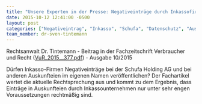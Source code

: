 ```yaml
---
title: "Unsere Experten in der Presse: Negativeinträge durch Inkassofirmen"
date: 2015-10-12 12:41:00 -0500
layout: post
categories: ["Negativeintrag", "Inkasso", "Schufa", "Datenschutz", "Auskunfteien"]
team_member: dr-sven-tintemann
---
```


Rechtsanwalt Dr. Tintemann - Beitrag in der&nbsp;Fachzeitschrift Verbraucher und Recht ([VuR\_2015\_\_377.pdf](/samples/assets/VuR_2015__377.pdf "VuR\_2015\_\_377.pdf")) - Ausgabe 10/2015

Dürfen Inkasso-Firmen Negativeinträge bei der Schufa Holding AG und bei anderen Auskunfteien im eigenen Namen veröffentlichen? Der Fachartikel wertet die aktuelle Rechtsprechung aus und kommt zu dem Ergebnis, dass Einträge in Auskunfteien durch Inkassounternehmen nur unter sehr engen Voraussetzungen rechtmäßig sind.&nbsp;

